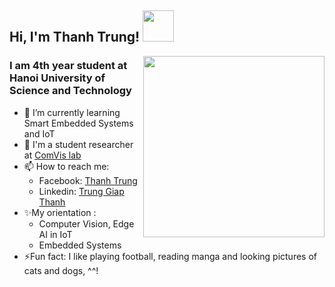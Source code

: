 <h2> Hi, I'm Thanh Trung! <img src="https://media.giphy.com/media/mGcNjsfWAjY5AEZNw6/giphy.gif" width="50"></h2>
<img align='right' src="https://media2.giphy.com/media/f6hnhHkks8bk4jwjh3/giphy.gif?cid=790b76112c0c8efe7703cf0c51be844480716313e72b10be&rid=giphy.gif" width="290">

<h3>I am 4th year student at Hanoi University of Science and Technology</h3>
</em></p>

<!--- ### <img src="https://media.giphy.com/media/VgCDAzcKvsR6OM0uWg/giphy.gif" width="50"> A little more about me... -->
- 🌱 I’m currently learning Smart Embedded Systems and IoT
- 🔭 I'm a student researcher at [ComVis lab](https://comvis-hust.github.io/)
- 📫 How to reach me:
  - Facebook: [Thanh Trung](https://www.facebook.com/gnurt1402)
  - Linkedin: [Trung Giap Thanh](https://www.linkedin.com/in/thanhtrung2041)
- ✨My orientation :
  - Computer Vision, Edge AI in IoT
  - Embedded Systems
- ⚡Fun fact: I like playing football, reading manga and looking pictures of cats and dogs, ^^!
</p>
